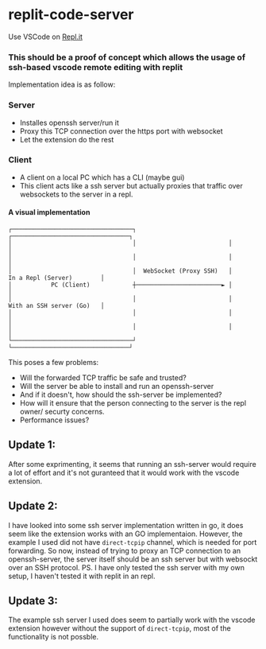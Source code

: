# replit-code-server

Use VSCode on [Repl.it](https://replit.com)

### This should be a proof of concept which allows the usage of ssh-based vscode remote editing with replit

Implementation idea is as follow:
### Server
- Installes openssh server/run it
- Proxy this TCP connection over the https port with websocket
- Let the extension do the rest

### Client
- A client on a local PC which has a CLI (maybe gui)
- This client acts like a ssh server but actually proxies that traffic over websockets to the server in a repl.
#### A visual implementation
```
┌──────────────────────────────────┐                          ┌─────────────────────────────────┐
│                                  │                          │                                 │
│                                  │                          │                                 │
│                                  │  WebSocket (Proxy SSH)   │       In a Repl (Server)        │
│           PC (Client)            ┼────────────────────────► │                                 │
│                                  │                          │       With an SSH server (Go)   │
│                                  │                          │                                 │
│                                  │                          │                                 │
└──────────────────────────────────┘                          └─────────────────────────────────┘
```

This poses a few problems:
- Will the forwarded TCP traffic be safe and trusted?
- Will the server be able to install and run an openssh-server
- And if it doesn't, how should the ssh-server be implemented?
- How will it ensure that the person connecting to the server is the repl owner/ securty concerns. 
- Performance issues?

## Update 1:
After some exprimenting, it seems that running an ssh-server would require a lot of effort and it's not guranteed that it would work with the vscode extension. 

## Update 2:
I have looked into some ssh server implementation written in go, it does seem like the extension works with an GO implementaion. However, the example I used did not have `direct-tcpip` channel, which is needed for port forwarding. So now, instead of trying to proxy an TCP connection to an openssh-server, the server itself should be an ssh server but with websockt over an SSH protocol. 
PS. I have only tested the ssh server with my own setup, I haven't tested it with replit in an repl. 

## Update 3:
The example ssh server I used does seem to partially work with the vscode extension however without the support of `direct-tcpip`, most of the functionality is not possble.
